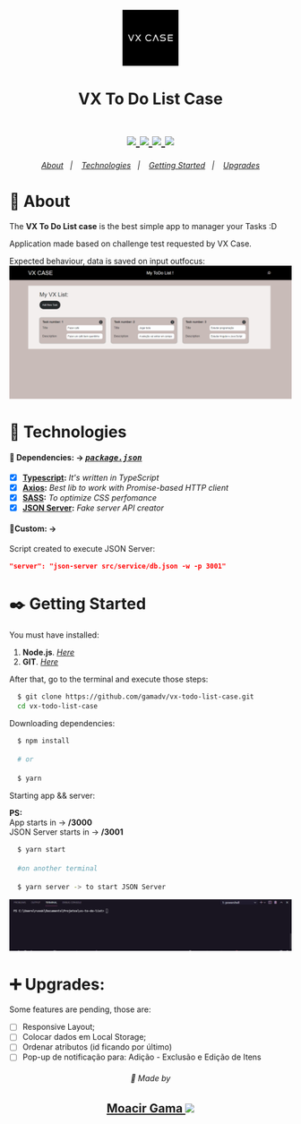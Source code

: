 <p align=center>
  <img src="public/icon.jpg" width=100 />
</p>
<h1 align=center> VX To Do List Case </h1> 

  <h1 align="center">  
    <a href="https://www.typescriptlang.org/" target="_blank"  rel="noopener noreferrer" >
      <img src="https://badgen.net/badge/-/TypeScript?icon=typescript&label&labelColor=blue&color=555555">
    </a>
    <a href="https://pt-br.reactjs.org/docs/getting-started.html" target="_blank"  rel="noopener noreferrer">
      <img src="https://badges.aleen42.com/src/react.svg">
    </a>
    <a href="https://code.visualstudio.com/" target="_blank"  rel="noopener noreferrer">
      <img src="https://badges.aleen42.com/src/visual_studio_code.svg">
    </a>
    <a href="https://sass-lang.com/" target="_blank"  rel="noopener noreferrer">
      <img src="https://img.shields.io/badge/%23%20-sass-%23ff69b4?style=flat&logo=sass">
    </a>
   </h1>

<h6 align=center>
  <a href="#notebook-about">About</a>&nbsp;&nbsp;&nbsp;|&nbsp;&nbsp;&nbsp;
  <a href="#hammer-technologies">Technologies</a>&nbsp;&nbsp;&nbsp;|&nbsp;&nbsp;&nbsp;
  <a href="#black_nib-getting-started">Getting Started</a>&nbsp;&nbsp;&nbsp;|&nbsp;&nbsp;&nbsp;
  <a href="#heavy_plus_sign-upgrades">Upgrades</a>
</h6>

# :notebook: About


The **VX To Do List case** is the best simple app to manager your Tasks :D

Application made based on challenge test requested by VX Case.

Expected behaviour, data is saved on input outfocus:
<img src="public/readme/front_desk_behaviour.gif" alt="vscode tips"/>


# :hammer: Technologies

#### 📃 Dependencies: -> <i><kbd> [package.json](./package.json) </kbd></i>

- [x] <b>[Typescript](https://www.typescriptlang.org/):</b> <i>It's written in TypeScript</i>
- [x] <b>[Axios](https://github.com/axios/axios):</b> <i>Best lib to work with Promise-based HTTP client </i>
- [x] <b>[SASS](https://sass-lang.com/):</b> <i>To optimize CSS perfomance</i>
- [x] <b>[JSON Server](https://github.com/typicode/json-server):</b> <i>Fake server API creator</i>

#### 📝Custom: ->

Script created to execute JSON Server:

```json
"server": "json-server src/service/db.json -w -p 3001"
```

# :black_nib: Getting Started

You must have installed:

1. **Node.js**. <i>[Here](https://nodejs.org/en/)</i>
2. **GIT**. <i>[Here](https://git-scm.com)</i>

After that, go to the terminal and execute those steps:

```bash
  $ git clone https://github.com/gamadv/vx-todo-list-case.git
  cd vx-todo-list-case
```
Downloading dependencies:
```bash
  $ npm install

  # or

  $ yarn
```
Starting app && server:

**PS:** <br/>App starts in -> **/3000**<br/> JSON Server starts in -> **/3001**

```bash
  $ yarn start

  #on another terminal

  $ yarn server -> to start JSON Server 
```
<img src="public/readme/projectstart.gif" alt="vscode tips"/>


# :heavy_plus_sign: Upgrades:
Some features are pending, those are:
- [ ]  Responsive Layout;
- [ ]  Colocar dados em Local Storage;
- [ ]  Ordenar atributos (id ficando por último)
- [ ]  Pop-up de notificação para: Adição - Exclusão e Edição de Itens

<p align=center> 
  <h6 align=center>💙 Made by</h6> 
  <h2 align=center>
  <a href="https://www.linkedin.com/in/gama-leal">  Moacir Gama
    <img src="https://image.flaticon.com/icons/png/512/174/174857.png" width=20>
  </a>
  </h2>
</p>
